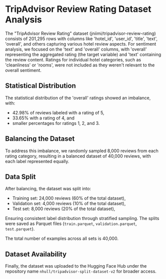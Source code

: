 # TripAdvisor Review Rating Dataset Analysis

The "TripAdvisor Review Rating" dataset (jniimi/tripadvisor-review-rating) consists of 201,295 rows with columns like 'hotel_id', 'user_id', 'title', 'text', 'overall', and others capturing various hotel review aspects. For sentiment analysis, we focused on the 'text' and 'overall' columns, with 'overall' representing the aggregated rating (the target variable) and 'text' containing the review content. Ratings for individual hotel categories, such as 'cleanliness' or 'rooms', were not included as they weren't relevant to the overall sentiment.

## Statistical Distribution

The statistical distribution of the 'overall' ratings showed an imbalance, with:
- 42.98% of reviews labeled with a rating of 5,
- 33.65% with a rating of 4, and
- smaller percentages for ratings 1, 2, and 3.

## Balancing the Dataset

To address this imbalance, we randomly sampled 8,000 reviews from each rating category, resulting in a balanced dataset of 40,000 reviews, with each label represented equally.

## Data Split

After balancing, the dataset was split into:
- Training set: 24,000 reviews (60% of the total dataset),
- Validation set: 4,000 reviews (10% of the total dataset),
- Test set: 8,000 reviews (20% of the total dataset),

Ensuring consistent label distribution through stratified sampling. The splits were saved as Parquet files (`train.parquet`, `validation.parquet`, `test.parquet`).

The total number of examples across all sets is 40,000.

## Dataset Availability

Finally, the dataset was uploaded to the Hugging Face Hub under the repository name `nhull/tripadvisor-split-dataset-v2` for broader access.
